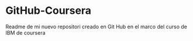 # GitHub-Coursera
Readme de mi nuevo repositori creado en Git Hub en el marco del curso de IBM de coursera
